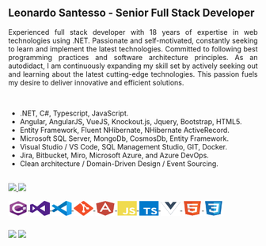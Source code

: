 ## Leonardo Santesso - Senior Full Stack Developer 

<p align="justify">
Experienced full stack developer with 18 years of expertise in web technologies using .NET. Passionate and self-motivated, constantly seeking to learn and implement the latest technologies. Committed to following best programming practices and software architecture principles. As an autodidact, I am continuously expanding my skill set by actively seeking out and learning about the latest cutting-edge technologies. This passion fuels my desire to deliver innovative and efficient solutions.  
</p><br>


- .NET, C#, Typescript, JavaScript.
- Angular, AngularJS, VueJS, Knockout.js, Jquery, Bootstrap, HTML5.
- Entity Framework, Fluent NHibernate, NHibernate ActiveRecord.
- Microsoft SQL Server, MongoDb, CosmosDb, Entity Framework.
- Visual Studio / VS Code, SQL Management Studio, GIT, Docker.
- Jira, Bitbucket, Miro, Microsoft Azure, and Azure DevOps.
- Clean architecture / Domain-Driven Design / Event Sourcing.

<br>
 <div>
  <a href="https://github.com/LeonardoSantesso">
  <img height="180em" src="https://github-readme-stats.vercel.app/api?username=LeonardoSantesso&show_icons=true&theme=dark&include_all_commits=true&count_private=true"/>
  <img height="180em" src="https://github-readme-stats.vercel.app/api/top-langs/?username=LeonardoSantesso&layout=compact&langs_count=8&theme=dark"/>
</div>
<div style="display: inline_block"><br>
  <img align="center" alt="LeonardoSantesso-Csharp" height="30" width="40" src="https://raw.githubusercontent.com/devicons/devicon/master/icons/csharp/csharp-original.svg">
  <img align="center" alt="LeonardoSantesso-VS" height="30" width="40" src="https://raw.githubusercontent.com/devicons/devicon/master/icons/visualstudio/visualstudio-plain.svg">
  <img align="center" alt="LeonardoSantesso-VSCode" height="30" width="40" src="https://raw.githubusercontent.com/devicons/devicon/master/icons/vscode/vscode-original.svg">
  <img align="center" alt="LeonardoSantesso-Git" height="30" width="40" src="https://raw.githubusercontent.com/devicons/devicon/master/icons/git/git-plain.svg">
  <img align="center" alt="LeonardoSantesso-Angular" height="30" width="40" src="https://raw.githubusercontent.com/devicons/devicon/master/icons/angularjs/angularjs-plain.svg">
  <img align="center" alt="LeonardoSantesso-Js" height="30" width="40" src="https://raw.githubusercontent.com/devicons/devicon/master/icons/javascript/javascript-plain.svg">
  <img align="center" alt="LeonardoSantesso-Ts" height="30" width="40" src="https://raw.githubusercontent.com/devicons/devicon/master/icons/typescript/typescript-plain.svg">
  <img align="center" alt="LeonardoSantesso-Vue" height="30" width="40" src="https://raw.githubusercontent.com/devicons/devicon/master/icons/vuejs/vuejs-plain.svg">
  <img align="center" alt="LeonardoSantesso-HTML" height="30" width="40" src="https://raw.githubusercontent.com/devicons/devicon/master/icons/html5/html5-original.svg">
  <img align="center" alt="LeonardoSantesso-CSS" height="30" width="40" src="https://raw.githubusercontent.com/devicons/devicon/master/icons/css3/css3-original.svg">
</div>
  
  ##
 
<div> 
  <a href = "mailto:leonardo.santesso@gmail.com"><img src="https://img.shields.io/badge/-Gmail-%23333?style=for-the-badge&logo=gmail&logoColor=white" target="_blank"></a>
  <a href="https://www.linkedin.com/in/leonardosantesso/" target="_blank"><img src="https://img.shields.io/badge/-LinkedIn-%230077B5?style=for-the-badge&logo=linkedin&logoColor=white" target="_blank"></a> 
  
</div>
